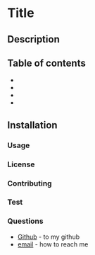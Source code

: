 # Title

## Description

## Table of contents
*
*
*
*
## Installation

### Usage

### License

### Contributing

### Test

### Questions

* [Github](link) - to my github
* [email](email) - how to reach me







